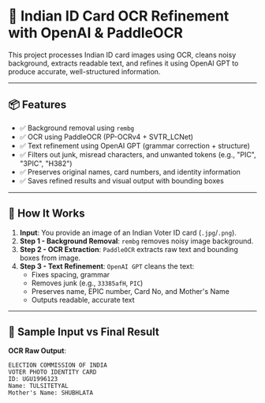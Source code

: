 # 🪪 Indian ID Card OCR Refinement with OpenAI & PaddleOCR

This project processes Indian ID card images using OCR, cleans noisy background, extracts readable text, and refines it using OpenAI GPT to produce accurate, well-structured information.

---

## 📦 Features

- ✅ Background removal using `rembg`
- ✅ OCR using PaddleOCR (PP-OCRv4 + SVTR_LCNet)
- ✅ Text refinement using OpenAI GPT (grammar correction + structure)
- ✅ Filters out junk, misread characters, and unwanted tokens (e.g., "PIC", "3PIC", "H382")
- ✅ Preserves original names, card numbers, and identity information
- ✅ Saves refined results and visual output with bounding boxes

---

## 🚀 How It Works

1. **Input**: You provide an image of an Indian Voter ID card (`.jpg`/`.png`).
2. **Step 1 - Background Removal**: `rembg` removes noisy image background.
3. **Step 2 - OCR Extraction**: `PaddleOCR` extracts raw text and bounding boxes from image.
4. **Step 3 - Text Refinement**: `OpenAI GPT` cleans the text:
   - Fixes spacing, grammar
   - Removes junk (e.g., `33385afH`, `PIC`)
   - Preserves name, EPIC number, Card No, and Mother's Name
   - Outputs readable, accurate text

---

## 🧪 Sample Input vs Final Result

**OCR Raw Output**:
```text
ELECTION COMMISSION OF INDIA
VOTER PHOTO IDENTITY CARD
ID: UGU1996123
Name: TULSITETYAL
Mother's Name: SHUBHLATA
